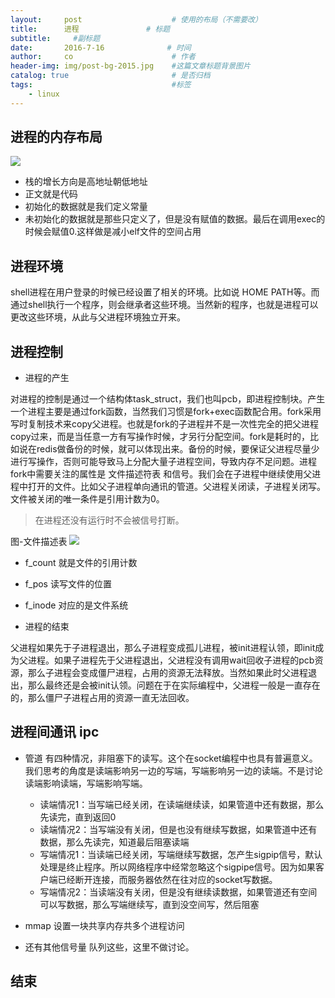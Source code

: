 ```yaml
---
layout:     post                    # 使用的布局（不需要改）
title:      进程               # 标题 
subtitle:     #副标题
date:       2016-7-16              # 时间
author:     co                      # 作者
header-img: img/post-bg-2015.jpg    #这篇文章标题背景图片
catalog: true                       # 是否归档
tags:                               #标签
    - linux
---
```

## 进程的内存布局

![](https://gitee.com/whatplane/resource/raw/master/img/wx_20190313160941-min.png)
- 栈的增长方向是高地址朝低地址
- 正文就是代码
- 初始化的数据就是我们定义常量
- 未初始化的数据就是那些只定义了，但是没有赋值的数据。最后在调用exec的时候会赋值0.这样做是减小elf文件的空间占用


## 进程环境
shell进程在用户登录的时候已经设置了相关的环境。比如说 HOME PATH等。而通过shell执行一个程序，则会继承者这些环境。当然新的程序，也就是进程可以更改这些环境，从此与父进程环境独立开来。
## 进程控制
- 进程的产生

对进程的控制是通过一个结构体task_struct，我们也叫pcb，即进程控制块。产生一个进程主要是通过fork函数，当然我们习惯是fork+exec函数配合用。fork采用写时复制技术来copy父进程。也就是fork的子进程并不是一次性完全的把父进程copy过来，而是当任意一方有写操作时候，才另行分配空间。fork是耗时的，比如说在redis做备份的时候，就可以体现出来。备份的时候，要保证父进程尽量少进行写操作，否则可能导致马上分配大量子进程空间，导致内存不足问题。进程fork中需要关注的属性是 文件描述符表 和信号。我们会在子进程中继续使用父进程中打开的文件。比如父子进程单向通讯的管道。父进程关闭读，子进程关闭写。文件被关闭的唯一条件是引用计数为0。
> 在进程还没有运行时不会被信号打断。

图-文件描述表
![](https://gitee.com/whatplane/resource/raw/master/img/wx_20190225172216-min.png)
  - f_count 就是文件的引用计数
  - f_pos 读写文件的位置
  - f_inode 对应的是文件系统


- 进程的结束

父进程如果先于子进程退出，那么子进程变成孤儿进程，被init进程认领，即init成为父进程。如果子进程先于父进程退出，父进程没有调用wait回收子进程的pcb资源，那么子进程会变成僵尸进程，占用的资源无法释放。当然如果此时父进程退出，那么最终还是会被init认领。问题在于在实际编程中，父进程一般是一直存在的，那么僵尸子进程占用的资源一直无法回收。



## 进程间通讯 ipc

- 管道 有四种情况，非阻塞下的读写。这个在socket编程中也具有普遍意义。我们思考的角度是读端影响另一边的写端，写端影响另一边的读端。不是讨论读端影响读端，写端影响写端。
  - 读端情况1：当写端已经关闭，在读端继续读，如果管道中还有数据，那么先读完，直到返回0
  - 读端情况2：当写端没有关闭，但是也没有继续写数据，如果管道中还有数据，那么先读完，知道最后阻塞读端
  - 写端情况1：当读端已经关闭，写端继续写数据，怎产生sigpip信号，默认处理是终止程序。所以网络程序中经常忽略这个sigpipe信号。因为如果客户端已经断开连接，而服务器依然在往对应的socket写数据。
  - 写端情况2：当读端没有关闭，但是没有继续读数据，如果管道还有空间可以写数据，那么写端继续写，直到没空间写，然后阻塞

- mmap 设置一块共享内存共多个进程访问
- 还有其他信号量 队列这些，这里不做讨论。

## 结束